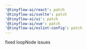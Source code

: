 ```yaml
---
'@tinyflow-ai/react': patch
'@tinyflow-ai/svelte': patch
'@tinyflow-ai/ui': patch
'@tinyflow-ai/vue': patch
'@tinyflow-ai/eslint-config': patch
---
```


fixed loopNode issues
